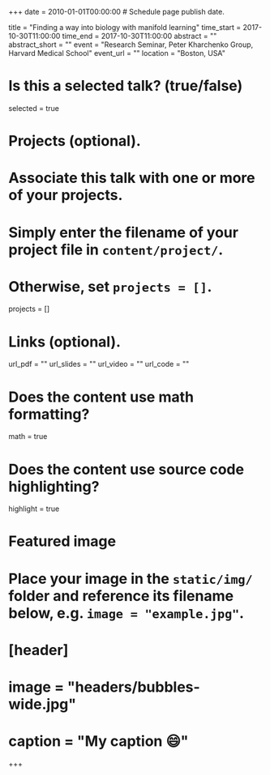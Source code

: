 +++
date = 2010-01-01T00:00:00  # Schedule page publish date.

title = "Finding a way into biology with manifold learning"
time_start = 2017-10-30T11:00:00
time_end = 2017-10-30T11:00:00
abstract = ""
abstract_short = ""
event = "Research Seminar, Peter Kharchenko Group, Harvard Medical School"
event_url = ""
location = "Boston, USA"

# Is this a selected talk? (true/false)
selected = true

# Projects (optional).
#   Associate this talk with one or more of your projects.
#   Simply enter the filename of your project file in `content/project/`.
#   Otherwise, set `projects = []`.
projects = []

# Links (optional).
url_pdf = ""
url_slides = ""
url_video = ""
url_code = ""

# Does the content use math formatting?
math = true

# Does the content use source code highlighting?
highlight = true

# Featured image
# Place your image in the `static/img/` folder and reference its filename below, e.g. `image = "example.jpg"`.
# [header]
# image = "headers/bubbles-wide.jpg"
# caption = "My caption :smile:"

+++